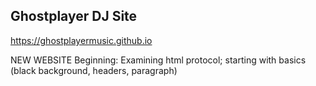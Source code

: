 ## Ghostplayer DJ Site

https://ghostplayermusic.github.io

NEW WEBSITE
Beginning: Examining html protocol; starting with basics (black background, headers, paragraph)
